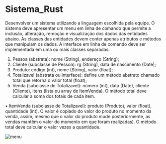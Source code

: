 # Sistema_Rust
Desenvolver um sistema utilizando a linguagem escolhida pela equipe. O sistema deve apresentar um menu em
linha de comando que permite a inclusão, alteração, remoção e visualização dos dados das entidades abaixo. As
classes das entidades devem conter apenas atributos e métodos que manipulam os dados. A interface em linha de
comando deve ser implementada em uma ou mais classes separadas:

1. Pessoa (abstrata): nome (String), endereço (String);
2. Cliente (subclasse de Pessoa): rg (String), data de nascimento (Date);
3. Produto: código (int), nome (String), valor (float);
4. Totalizavel (abstrata ou interface): define um método abstrato chamado total que retorna o valor total
(float);
5. Venda (subclasse de Totalizavel): número (int), data (Date), cliente (Cliente), itens (lista ou array de
ItemVenda). O método total deve calcular a soma dos totais de cada item.

• ItemVenda (subclasse de Totalizavel): produto (Produto), valor (float), quantidade (int). O valor é copiado
do valor do produto no momento da venda, assim, mesmo que o valor do produto mude posteriormente,
as vendas mantêm o valor do momento em que foram realizadas). O método total deve calcular o valor
vezes a quantidade.

![menu](https://github.com/nojirilucas/Sistema_Rust/assets/103136574/60a6ffc9-fe43-4ee4-ac35-716a65203000)
